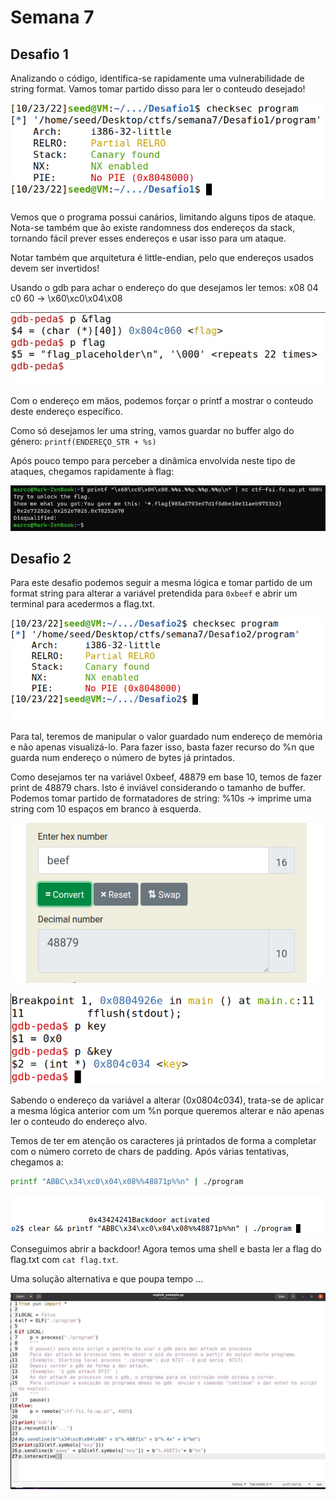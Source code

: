 # Semana 7

## Desafio 1

Analizando o código, identifica-se rapidamente uma vulnerabilidade de string format. Vamos tomar partido disso para ler o conteudo desejado!

![""](d1_checksec.png)

Vemos que o programa possui canários, limitando alguns tipos de ataque. Nota-se também que ão existe randomness dos endereços da stack, tornando fácil prever esses endereços e usar isso para um ataque.

Notar também que arquitetura é little-endian, pelo que endereços usados devem ser invertidos!

Usando o gdb para achar o endereço do que desejamos ler temos: x08 04 c0 60 &rarr; \x60\xc0\x04\x08

![""](d1_addr.jpg)

Com o endereço em mãos, podemos forçar o printf a mostrar o conteudo deste endereço específico.

Como só desejamos ler uma string, vamos guardar no buffer algo do género: `printf(ENDEREÇO_STR + %s)`

Após pouco tempo para perceber a dinâmica envolvida neste tipo de ataques, chegamos rapidamente à flag:

![""](d1_flag.jpg)

## Desafio 2

Para este desafio podemos seguir a mesma lógica e tomar partido de um format string para alterar a variável pretendida para `0xbeef` e abrir um terminal para acedermos a flag.txt.

![""](d2_anal.png)

Para tal, teremos de manipular o valor guardado num endereço de memória e não apenas visualizá-lo. Para fazer isso, basta fazer recurso do %n que guarda num endereço o número de bytes já printados.

Como desejamos ter na variável 0xbeef, 48879 em base 10, temos de fazer print de 48879 chars. Isto é inviável considerando o tamanho de buffer.
Podemos tomar partido de formatadores de string:
%10s &rarr; imprime uma string com 10 espaços em branco à esquerda.

![""](d2_convert.png)

![""](d2_key_addr.png)

Sabendo o endereço da variável a alterar (0x0804c034), trata-se de aplicar a mesma lógica anterior com um %n porque queremos alterar e não apenas ler o conteudo do endereço alvo.

Temos de ter em atenção os caracteres já printados de forma a completar com o número correto de chars de padding. Após várias tentativas, chegamos a:

```sh
printf "ABBC\x34\xc0\x04\x08%%48871p%%n" | ./program
```

![""](d2_backdoor.png)

Conseguimos abrir a backdoor! Agora temos uma shell e basta ler a flag do flag.txt com `cat flag.txt`.

Uma solução alternativa e que poupa tempo ...

![](sol_alternativa.png)